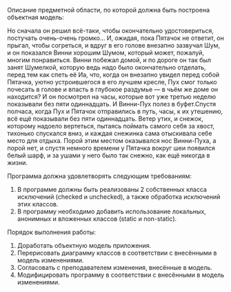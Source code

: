 Описание предметной области, по которой должна быть построена объектная модель:

Но сначала он решил всё-таки, чтобы окончательно удостовериться, постучать очень-очень громко... И, ожидая, пока Пятачок не ответит, он прыгал, чтобы согреться, и вдруг в его голове внезапно зазвучал Шум, и он показался Винни хорошим Шумом, который может, пожалуй, многим понравиться. Винни побежал домой, и по дороге он так был занят Шумелкой, которую ведь надо было окончательно отделать, перед тем как спеть её Иа, что, когда он внезапно увидел перед собой Пятачка, уютно устроившегося в его лучшем кресле, Пух смог только почесать в голове и впасть в глубокое раздумье — в чьём же доме он находится? И он посмотрел на часы, которые вот уже третью неделю показывали без пяти одиннадцать. И Винни-Пух полез в буфет.Спустя полчаса, когда Пух и Пятачок отправились в путь, часы, к их утешению, всё ещё показывали без пяти одиннадцать. Ветер утих, и снежок, которому надоело вертеться, пытаясь поймать самого себя за хвост, тихонько спускался вниз, и каждая снежинка сама отыскивала себе место для отдыха. Порой этим местом оказывался нос Винни-Пуха, а порой нет, и спустя немного времени у Пятачка вокруг шеи появился белый шарф, и за ушами у него было так снежно, как ещё никогда в жизни.

Программа должна удовлетворять следующим требованиям:
1. В программе должны быть реализованы 2 собственных класса исключений (checked и unchecked), а также обработка исключений этих классов.
2. В программу необходимо добавить использование локальных, анонимных и вложенных классов (static и non-static).

Порядок выполнения работы:
1. Доработать объектную модель приложения.
2. Перерисовать диаграмму классов в соответствии с внесёнными в модель изменениями.
3. Согласовать с преподавателем изменения, внесённые в модель.
4. Модифицировать программу в соответствии с внесёнными в модель изменениями.
